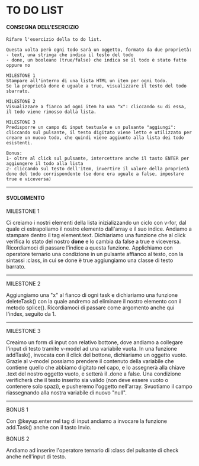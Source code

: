 # TO DO LIST

#### CONSEGNA DELL'ESERCIZIO 

```
Rifare l'esercizio della to do list.

Questa volta però ogni todo sarà un oggetto, formato da due proprietà:
- text, una stringa che indica il testo del todo
- done, un booleano (true/false) che indica se il todo è stato fatto oppure no

MILESTONE 1
Stampare all'interno di una lista HTML un item per ogni todo.
Se la proprietà done è uguale a true, visualizzare il testo del todo sbarrato.

MILESTONE 2
Visualizzare a fianco ad ogni item ha una "x": cliccando su di essa, il todo viene rimosso dalla lista.

MILESTONE 3
Predisporre un campo di input testuale e un pulsante "aggiungi": cliccando sul pulsante, il testo digitato viene letto e utilizzato per creare un nuovo todo, che quindi viene aggiunto alla lista dei todo esistenti.

Bonus:
1- oltre al click sul pulsante, intercettare anche il tasto ENTER per aggiungere il todo alla lista
2- cliccando sul testo dell'item, invertire il valore della proprietà done del todo corrispondente (se done era uguale a false, impostare true e viceversa)
```

---

#### SVOLGIMENTO

MILESTONE 1

Ci creiamo i nostri elementi della lista inizializzando un ciclo con v-for, dal quale ci estrapoliamo il nostro elemento dall'array e il suo indice. Andiamo a stampare dentro il tag element.text. Dichiariamo una funzione che al click verifica lo stato del nostro **done** e lo cambia da false a true e viceversa. Ricordiamoci di passare l'indice a questa funzione. Applichiamo con operatore ternario una condizione in un pulsante affianco al testo, con la sintassi :class, in cui se done è true aggiungiamo una classe di testo barrato.

---

MILESTONE 2

Aggiungiamo una "x" al fianco di ogni task e dichiariamo una funzione deleteTask() con la quale andremo ad eliminare il nostro elemento con il metodo splice(). Ricordiamoci di passare come argomento anche qui l'index, seguito da 1.

---

MILESTONE 3

Creaimo un form di input con relativo bottone, dove andiamo a collegare l'input di testo tramite v-model ad una variabile vuota. In una funzione addTask(), invocata con il click del bottone, dichiariamo un oggetto vuoto. Grazie al v-model possiamo prendere il contenuto della variabile che contiene quello che abbiamo digitato nel capo, e lo assegnerà alla chiave .text del nostro oggetto vuoto, e setterà il .done a false. Una condizione verificherà che il testo inserito sia valido (non deve essere vuoto o contenere solo spazi), e pusheremo l'oggetto nell'array. Svuotiamo il campo riassegnando alla nostra variabile di nuovo "null".

---

BONUS 1

Con @keyup.enter nel tag di input andiamo a invocare la funzione add.Task() anche con il tasto Invio.

BONUS 2

Andiamo ad inserire l'operatore ternario di :class del pulsante di check anche nell'input di testo.


